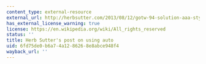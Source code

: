 ```yaml
---
content_type: external-resource
external_url: http://herbsutter.com/2013/08/12/gotw-94-solution-aaa-style-almost-always-auto/
has_external_license_warning: true
license: https://en.wikipedia.org/wiki/All_rights_reserved
status: ''
title: Herb Sutter's post on using auto
uid: 6fd75de0-b6a7-4a12-8626-8e8abce948f4
wayback_url: ''
---
```

